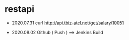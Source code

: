 # restapi

- 2020.07.31
curl http://api.tbiz-atcl.net/get/salary/10051

- 2020.08.02 
Github ( Push ) ==> Jenkins Build       